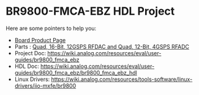 # BR9800-FMCA-EBZ HDL Project

Here are some pointers to help you:
  * [Board Product Page](https://www.analog.com/EVAL-BR9800)
  * Parts : [Quad, 16-Bit, 12GSPS RFDAC and Quad, 12-Bit, 4GSPS RFADC](https://www.analog.com/BR9800)
  * Project Doc: https://wiki.analog.com/resources/eval/user-guides/br9800_fmca_ebz
  * HDL Doc: https://wiki.analog.com/resources/eval/user-guides/br9800_fmca_ebz/br9800_fmca_ebz_hdl
  * Linux Drivers: https://wiki.analog.com/resources/tools-software/linux-drivers/iio-mxfe/br9800
